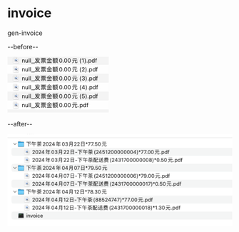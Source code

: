 # invoice
gen-invoice



--before--



![img.png](img.png)






--after--


![img_1.png](img_1.png)